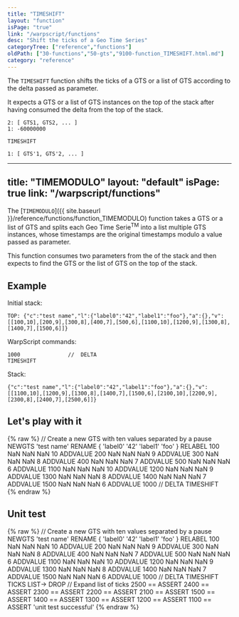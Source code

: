 ```yaml
---
title: "TIMESHIFT"
layout: "function"
isPage: "true"
link: "/warpscript/functions"
desc: "Shift the ticks of a Geo Time Series"
categoryTree: ["reference","functions"]
oldPath: ["30-functions","50-gts","9100-function_TIMESHIFT.html.md"]
category: "reference"
---
```

 

The `TIMESHIFT` function shifts the ticks of a GTS or a list of GTS according to the delta passed as parameter.

It expects a GTS or a list of GTS instances on the top of the stack after having consumed the delta from the top of the stack.

    2: [ GTS1, GTS2, ... ]
    1: -60000000

    TIMESHIFT

    1: [ GTS'1, GTS'2, ... ]


---
title: "TIMEMODULO"
layout: "default"
isPage: true
link: "/warpscript/functions"
--- 

The [`TIMEMODULO`]({{ site.baseurl }}/reference/functions/function_TIMEMODULO) function takes a GTS or a list of GTS and splits each Geo Time Serie<sup>TM</sup> into a list multiple GTS instances, whose timestamps are the original timestamps modulo a value passed as parameter. 

This function consumes two parameters from the of the stack and then expects to find the GTS or the list of GTS  on the top of the stack.

## Example ##

Initial stack:

    TOP: {"c":"test name","l":{"label0":"42","label1":"foo"},"a":{},"v":[[100,10],[200,9],[300,8],[400,7],[500,6],[1100,10],[1200,9],[1300,8],[1400,7],[1500,6]]}


WarpScript commands:

    1000               //  DELTA
    TIMESHIFT

Stack: 

    {"c":"test name","l":{"label0":"42","label1":"foo"},"a":{},"v":[[1100,10],[1200,9],[1300,8],[1400,7],[1500,6],[2100,10],[2200,9],[2300,8],[2400,7],[2500,6]]}

## Let's play with it ##

{% raw %}
<warp10-warpscript-widget backend="{{backend}}"  exec-endpoint="{{execEndpoint}}">// Create a new GTS with ten values separated by a pause 
NEWGTS 
'test name'
RENAME
{ 'label0' '42' 'label1' 'foo' }
RELABEL
100  NaN NaN NaN 10 ADDVALUE
200  NaN NaN NaN  9 ADDVALUE
300  NaN NaN NaN  8 ADDVALUE
400  NaN NaN NaN  7 ADDVALUE
500  NaN NaN NaN  6 ADDVALUE
1100  NaN NaN NaN 10 ADDVALUE
1200  NaN NaN NaN  9 ADDVALUE
1300  NaN NaN NaN  8 ADDVALUE
1400  NaN NaN NaN  7 ADDVALUE
1500  NaN NaN NaN  6 ADDVALUE
1000               //  DELTA
TIMESHIFT    
</warp10-warpscript-widget>
{% endraw %}    


## Unit test ##

{% raw %}
<warp10-warpscript-widget backend="{{backend}}"  exec-endpoint="{{execEndpoint}}">// Create a new GTS with ten values separated by a pause 
NEWGTS 
'test name'
RENAME
{ 'label0' '42' 'label1' 'foo' }
RELABEL
100  NaN NaN NaN 10 ADDVALUE
200  NaN NaN NaN  9 ADDVALUE
300  NaN NaN NaN  8 ADDVALUE
400  NaN NaN NaN  7 ADDVALUE
500  NaN NaN NaN  6 ADDVALUE
1100  NaN NaN NaN 10 ADDVALUE
1200  NaN NaN NaN  9 ADDVALUE
1300  NaN NaN NaN  8 ADDVALUE
1400  NaN NaN NaN  7 ADDVALUE
1500  NaN NaN NaN  6 ADDVALUE
1000               //  DELTA
TIMESHIFT 
TICKS LIST-> DROP // Expand list of ticks
2500 == ASSERT  2400 == ASSERT  2300 == ASSERT  2200 == ASSERT    2100 == ASSERT 
1500 == ASSERT  1400 == ASSERT  1300 == ASSERT  1200 == ASSERT    1100 == ASSERT 
'unit test successful'
</warp10-warpscript-widget>
{% endraw %}            
